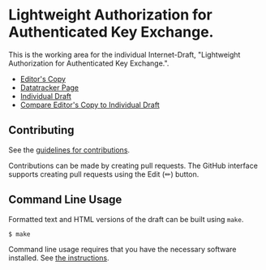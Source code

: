 # Lightweight Authorization for Authenticated Key Exchange.

This is the working area for the individual Internet-Draft, "Lightweight Authorization for Authenticated Key Exchange.".

* [Editor's Copy](https://EricssonResearch.github.io/ace-ake-authz/#go.draft-selander-ace-ake-authz.html)
* [Datatracker Page](https://datatracker.ietf.org/doc/draft-selander-ace-ake-authz)
* [Individual Draft](https://datatracker.ietf.org/doc/html/draft-selander-ace-ake-authz)
* [Compare Editor's Copy to Individual Draft](https://EricssonResearch.github.io/ace-ake-authz/#go.draft-selander-ace-ake-authz.diff)


## Contributing

See the
[guidelines for contributions](https://github.com/EricssonResearch/ace-ake-authz/blob/master/CONTRIBUTING.md).

Contributions can be made by creating pull requests.
The GitHub interface supports creating pull requests using the Edit (✏) button.


## Command Line Usage

Formatted text and HTML versions of the draft can be built using `make`.

```sh
$ make
```

Command line usage requires that you have the necessary software installed.  See
[the instructions](https://github.com/martinthomson/i-d-template/blob/main/doc/SETUP.md).

